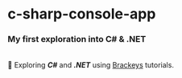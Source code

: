 # c-sharp-console-app

### My first exploration into C# & .NET

<br>:seedling: Exploring _**C#**_ and _**.NET**_ using [Brackeys](https://www.youtube.com/playlist?list=PLPV2KyIb3jR4CtEelGPsmPzlvP7ISPYzR) tutorials.